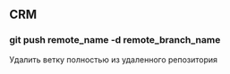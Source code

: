 ## CRM

### git push remote_name -d remote_branch_name 
Удалить ветку полностью из удаленного репозитория
